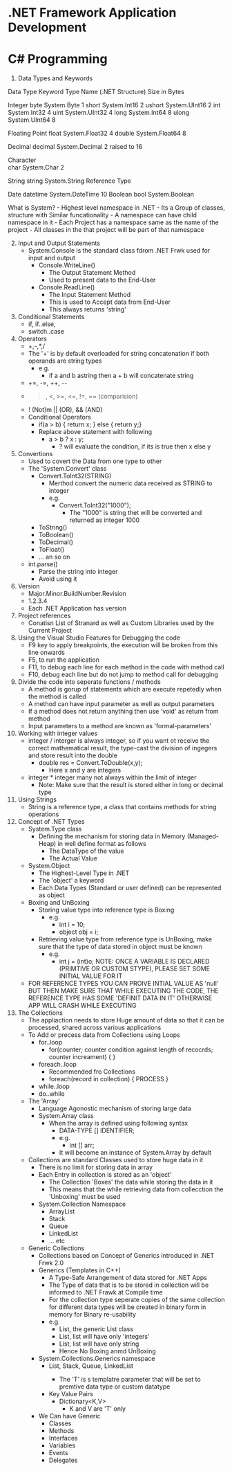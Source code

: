 # .NET Framework Application Development

# C# Programming

1. Data Types and Keywords

Data Type		Keyword			Type Name (.NET Structure)			Size in Bytes

Integer			byte			System.Byte							1
				short			System.Int16						2
				ushort			System.UInt16						2
				int				System.Int32						4
				uint			System.UInt32						4
				long			System.Int64						8
				ulong			System.UInt64						8

Floating Point
				float			System.Float32						4
				double			System.Float64						8

Decimal
				decimal			System.Decimal						2 raised to 16

Character	
				char			System.Char							2

String
				string			System.String						Reference Type

Date
				datetime		System.DateTime						10
Boolean
				bool			System.Boolean						

What is System?
	- Highest level namespace in .NET
	- Its a Group of classes, structure with Similar funcationality
	- A namespace can have child namespace in it
	- Each Project has a namespace same as the name of the project
		- All classes in the that project will be part of that namespace

2. Input and Output Statements
	- System.Console is the standard class fdrom .NET Frwk used for input and output
		- Console.WriteLine()
			- The Output Statement Method
			- Used to present data to the End-User
		- Console.ReadLine()
			- The Input Statement Method
			- This is used to Accept data from End-User
			- This always returns 'string'	
3. Conditional Statements
	- if, if..else,
	- switch..case
4. Operators
	- +,-,*,/
	- The '+' is by default overloaded for string concatenation if both operands are string types
		- e.g.
			- if a and b astring then a + b will concatenate string 
	- +=, -=, ++, --
	- >, <, >=, <=, !=, == (comparision)
	- ! (Not)m || (OR), && (AND)
	- Conditional Operators
		- if(a > b) { return x; } else { return y;}
		- Replace above statement with following
			- a > b ? x : y;
				- ? will evaluate the condition, if its is true then x else y
5. Convertions
	- Used to covert the Data from one type to other
	- The 'System.Convert' class
		- Convert.ToInt32(STRING)
			- Merthod convert the numeric data received as STRING to integer
			- e.g.
				- Convert.ToInt32("1000");
					- The "1000" is string thet will be converted and returned as integer 1000
		- ToString()
		- ToBoolean()
		- ToDecimal()
		- ToFloat()
		- ... an so on		
	- int.parse()
		- Parse the string into integer
		- Avoid using it
6. Version
	- Major.Minor.BuildNumber.Revision
	- 1.2.3.4
	- Each .NET Application has version
7. Project references
	- Conatisn List of Stranard as well as Custom Libraries used by the Current Project
8. Using the Visual Studio Features for Debugging the code
	- F9 key to apply breakpoints, the execution will be broken from this line onwards
	- F5, to run the application
	- F11, to debug each line for each method in the code with method call
	- F10, debug each line but do not jump to method call for debugging
9. Divide the code into seperate functions /  methods
	- A method is gorup of statements which are execute repetedly when the method is called
	- A method can have input parameter as well as output parameters
	- If a method does not return anything then use 'void' as return from method
	- Input parameters to a method are known as 'formal-parameters'
10. Working with integer values
	- integer /  interger is always integer, so if you want ot receive the correct mathematical result, the type-cast the division of ingegers and store result into the double
		- double res = Convert.ToDouble(x,y);
			- Here x and y are integers
	- integer * integer many not always within the limit of integer
		- Note: Make sure that the result is stored either in long or decimal type 
11. Using Strings
	- String is a reference type, a class that contains methods for string operations
12. Concept of .NET Types
	- System.Type class
		- Defining the mechanism for storing data in Memory (Managed-Heap) in well define format as follows
			- The DataType of the value
			- The Actual Value
	- System.Object
		- The Highest-Level Type in .NET
		- The 'object' a keyword
		- Each Data Types (Standard or user defined) can be represented as object
	- Boxing and UnBoxing
		- Storing value type into reference type is Boxing
			- e.g.
				- int i = 10;
				- object obj = i; 
		- Retrieving value type from reference type is UnBoxing, make sure that the type of data stored in object must be known 
			- e.g.
				- int j = (int)o; 
NOTE: ONCE A VARIABLE IS DECLARED (PRIMTIVE OR CUSTOM STYPE), PLEASE SET SOME INITIAL VALUE FOR IT
	- FOR REFERENCE TYPES YOU CAN PROIVE INTIAL VALUE AS 'null' BUT THEN MAKE SURE THAT WHILE EXECUTING THE CODE, THE REFERENCE TYPE HAS SOME 'DEFINIT DATA IN IT' OTHERWISE APP WILL CRASH WHILE EXECUTING  
13. The Collections
	- The appliaction needs to store Huge amount of data so that it can be processed, shared across various applications
	- To Add or precess data from Collections using Loops
		- for..loop
			- for(counter; counter condition against length of recocrds; counter increament)
				{
				}
		- foreach..loop
			- Recommended fro Collections
			- foreach(record in collection)
			  {
				  PROCESS
			  }
		- while..loop
		- do..while
	- The 'Array'
		- Language Agonostic mechanism of storing large data
		- System.Array class
			- When the array is defined using following syntax
				- DATA-TYPE [] IDENTIFIER;
				- e.g.
					- int [] arr;
				- It will become an instance of System.Array by default 
	- Collections are standard Classes used to store huge data in it
		- There is no limit for storing data in array
		- Each Entry in collection is stored as an 'object'
			- The Collection 'Boxes' the data while storing the data in it
			- This means that the while retrieving data from collecction the 'Unboxing' must be used
		- System.Collection Namespace
			- ArrayList
			- Stack
			- Queue
			- LinkedList
			- ... etc
	- Generic Collections
		- Collections based on Concept of Generics introduced in .NET Frwk 2.0
		- Generics (Templates in C++)
			- A Type-Safe Arrangement of data stored for .NET Apps
			- The Type of data that is to be stored in collection will be informed to .NET Frawk at Compile time
			- For the  collection type seperate copies of the same collection for different data types will be created in binary form in memory for Binary re-usability
			- e.g.
				- List<T>, the generic List class
				- List<int>, list will have only 'integers'
				- List<string>, list will have only string
				- Hence No Boxing anmd UnBoxing
		- System.Collections.Generics namespace
			- List<T>, Stack<T>, Queue<T>, LinkedList<T>
				- The 'T' is s templatre parameter that will be set to premtive data type or custom datatype
			- Key Value Pairs
				- Dictionary<K,V>
					- K and V are 'T' only
		- We Can have Generic
			- Classes
			- Methods
			- Interfaces
			- Variables
			- Events
			- Delegates